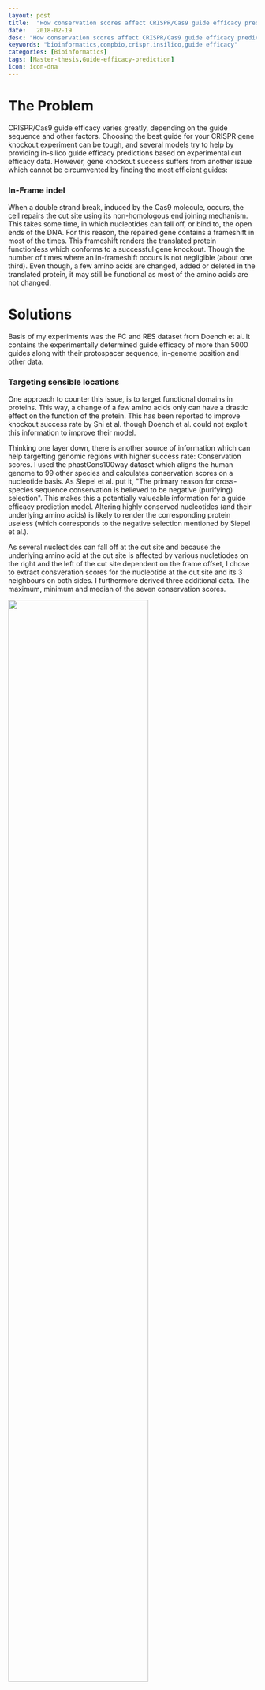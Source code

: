 ```yaml
---
layout: post
title:  "How conservation scores affect CRISPR/Cas9 guide efficacy prediction"
date:   2018-02-19
desc: "How conservation scores affect CRISPR/Cas9 guide efficacy prediction"
keywords: "bioinformatics,compbio,crispr,insilico,guide efficacy"
categories: [Bioinformatics]
tags: [Master-thesis,Guide-efficacy-prediction]
icon: icon-dna
---
```


The Problem
===========

CRISPR/Cas9 guide efficacy varies greatly, depending on the guide sequence and other factors. Choosing the best guide for your CRISPR gene knockout experiment can be tough, and several models try to help by providing in-silico guide efficacy predictions based on experimental cut efficacy data. However, gene knockout success suffers from another issue which cannot be circumvented by finding the most efficient guides:

### In-Frame indel

When a double strand break, induced by the Cas9 molecule, occurs, the cell repairs the cut site using its non-homologous end joining mechanism. This takes some time, in which nucleotides can fall off, or bind to, the open ends of the DNA. For this reason, the repaired gene contains a frameshift in most of the times. This frameshift renders the translated protein functionless which conforms to a successful gene knockout. Though the number of times where an in-frameshift occurs is not negligible (about one third). Even though, a few amino acids are changed, added or deleted in the translated protein, it may still be functional as most of the amino acids are not changed.

Solutions
=========

Basis of my experiments was the FC and RES dataset from Doench et al. It contains the experimentally determined guide efficacy of more than 5000 guides along with their protospacer sequence, in-genome position and other data.

### Targeting sensible locations

One approach to counter this issue, is to target functional domains in proteins. This way, a change of a few amino acids only can have a drastic effect on the function of the protein. This has been reported to improve knockout success rate by Shi et al. though Doench et al. could not exploit this information to improve their model.

Thinking one layer down, there is another source of information which can help targetting genomic regions with higher success rate: Conservation scores. I used the phastCons100way dataset which aligns the human genome to 99 other species and calculates conservation scores on a nucleotide basis. As Siepel et al. put it, "The primary reason for cross-species sequence conservation is believed to be negative (purifying) selection". This makes this a potentially valueable information for a guide efficacy prediction model. Altering highly conserved nucleotides (and their underlying amino acids) is likely to render the corresponding protein useless (which corresponds to the negative selection mentioned by Siepel et al.).

As several nucleotides can fall off at the cut site and because the underlying amino acid at the cut site is affected by various nucletiodes on the right and the left of the cut site dependent on the frame offset, I chose to extract consveration scores for the nucleotide at the cut site and its 3 neighbours on both sides. I furthermore derived three additional data. The maximum, minimum and median of the seven conservation scores.

<img src="{{ site.img_path }}/conservation/Conservation_features.png" width="75%">

Pearson correlating these data with the experimentally determined guide efficacies showed statistically significant correlations with the highest p-value of 0.0043 for the derived maximum data.

<img src="{{ site.img_path }}/conservation/conservation_correlations.png" width="75%">

To verify the predictiveness of conservation data in guide efficacy prediction, I trained the model from Fusi and Doench et al. 200 times with random training/validation splits. 100 times I used the original feature set from their publication and 100 times I added the extracted conservation data. As seen, the mean and median performances improve with the additional information provided.

![Model performance comparison]({{ site.img_path }}/conservation/adaboost_conservation_comparison.png)

![Model performance comparison]({{ site.img_path }}/conservation/adaboost_conservation_comparison_boxplot.png)

Discussion
==========

The statistically significant correlation between the guide efficacies and the conservation scores, as well as the increase in prediction model performance when providing the model with conservation score information show, that conservation scores contain useful information to improve CRISPR guide efficacy prediction.
Unfortunately the chosen model only improved slightly with a relatively high standard deviation. Future work would include to verify if other models can make better use of the conservation data or if the information value is not high enough to significantly improve model performance.


### References

https://www.nature.com/articles/nbt.3437
https://www.ncbi.nlm.nih.gov/pubmed/16024819
https://www.ncbi.nlm.nih.gov/pubmed/25961408
http://hgdownload.cse.ucsc.edu/goldenPath/hg19/phastCons100way/
https://www.biorxiv.org/content/early/2015/06/26/021568
